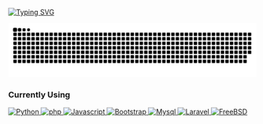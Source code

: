 [![Typing SVG](https://readme-typing-svg.herokuapp.com?font=Architects+Daughter&color=7AF79A&size=20&lines=I'm+Emen;I'm+a+poor+programmer;Still+learning;Whenever+i+can)](https://git.io/typing-svg)

<div align="center">
  <a href="https://github.com/emenodon">
  <img src="https://github.com/1999AZZAR/1999AZZAR/blob/main/resources/img/grid-snake.svg"
       alt="snake" /></a>
</div>

### Currently Using
  <a href="https://www.python.org" target="_blank">
    <img alt="Python" src="https://img.shields.io/badge/Python-3776AB?style=for-the-badge&logo=python&logoColor=white">
  </a>
  <a href="https://www.php.net" target="_blank">
    <img alt="php" src="https://img.shields.io/badge/Php-D00000?style=for-the-badge&logo=php&logoColor=white">
  </a>
  <a href="https://github.com/emenodon" target="_blank">
    <img alt="Javascript" src="https://img.shields.io/badge/Javascript-F7DF1E?style=for-the-badge&logo=javascript&logoColor=black">
  </a>
  <a href="https://getbootstrap.com" target="_blank">
    <img alt="Bootstrap" src="https://img.shields.io/badge/Bootstrap-150458?style=for-the-badge&logo=bootstrap&logoColor=white">
  </a>
  <a href="https://www.mysql.com" target="_blank">
    <img alt="Mysql" src="https://img.shields.io/badge/Mysql-2C2D72?style=for-the-badge&logo=mysql&logoColor=white">
  </a>
  <a href="https://laravel.com" target="_blank">
    <img alt="Laravel" src="https://img.shields.io/badge/Laravel-FF6F00?style=for-the-badge&logo=laravel&logoColor=white">
  </a>
  <a href="https://www.freebsd.org" target="_blank">
    <img alt="FreeBSD" src="https://img.shields.io/badge/FreeBSD-D00000?style=for-the-badge&logo=freebsd&logoColor=white">
  </a>
  
<!--   <img src="https://raw.githubusercontent.com/devicons/devicon/master/icons/mysql/mysql-original-wordmark.svg" alt="mysql" width="40" height="40" style="max-width: 100%;"> -->
  
<!--
**emenodon/emenodon** is a ✨ _special_ ✨ repository because its `README.md` (this file) appears on your GitHub profile.

Here are some ideas to get you started:

- 🔭 I’m currently working on ...
- 🌱 I’m currently learning ...
- 👯 I’m looking to collaborate on ...
- 🤔 I’m looking for help with ...
- 💬 Ask me about ...
- 📫 How to reach me: ...
- 😄 Pronouns: ...
- ⚡ Fun fact: ...
-->

